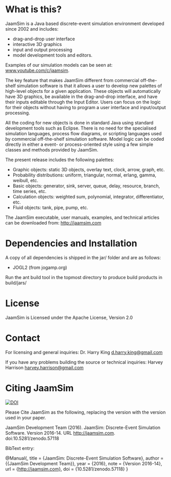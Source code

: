 # What is this?

JaamSim is a Java based discrete-event simulation environment developed since 2002 and includes: 
- drag-and-drop user interface 
- interactive 3D graphics 
- input and output processing 
- model development tools and editors. 

Examples of our simulation models can be seen at: 
www.youtube.com/c/jaamsim. 

The key feature that makes JaamSim different from commercial off-the-shelf 
simulation software is that it allows a user to develop new palettes of 
high-level objects for a given application. These objects will automatically 
have 3D graphics, be available in the drag-and-drop interface, and have their 
inputs editable through the Input Editor. Users can focus on the logic for their 
objects without having to program a user interface and input/output processing. 

All the coding for new objects is done in standard Java using standard 
development tools such as Eclipse. There is no need for the specialised 
simulation languages, process flow diagrams, or scripting languages used by 
commercial off-the-shelf simulation software. Model logic can be coded directly 
in either a event- or process-oriented style using a few simple classes and 
methods provided by JaamSim.

The present release includes the following palettes:
- Graphic objects: static 3D objects, overlay text, clock, arrow, graph, etc.
- Probability distributions: uniform, triangular, normal, erlang, gamma, weibull, etc.
- Basic objects: generator, sink, server, queue, delay, resource, branch, time series, etc.
- Calculation objects: weighted sum, polynomial, integrator, differentiator, etc.
- Fluid objects: tank, pipe, pump, etc.

The JaamSim executable, user manuals, examples, and technical articles can be downloaded
from:
http://jaamsim.com

# Dependencies and Installation

A copy of all dependencies is shipped in the jar/ folder and are as follows:
- JOGL2 (from jogamp.org)

Run the ant build tool in the topmost directory to produce build products
in build/jars/

# License

JaamSim is Licensed under the Apache License, Version 2.0

# Contact

For licensing and general inquiries:
Dr. Harry King <d.harry.king@gmail.com>

If you have any problems building the source or technical inquiries:
Harvey Harrison <harvey.harrison@gmail.com>

# Citing JaamSim

[![DOI](https://zenodo.org/badge/doi/10.5281/zenodo.57118.svg)](http://dx.doi.org/10.5281/zenodo.57118)

Please Cite JaamSim as the following, replacing the version with the version used in your paper.

JaamSim Development Team (2016). JaamSim: Discrete-Event Simulation Software. Version 2016-14. URL http://jaamsim.com. doi:10.5281/zenodo.57118

BibText entry:

@Manual{,
    title = {JaamSim: Discrete-Event Simulation Software},
    author = {{JaamSim Development Team}},
    year = {2016},
    note = {Version 2016-14},
    url = {http://jaamsim.com},
    doi = {10.5281/zenodo.57118}
  }
